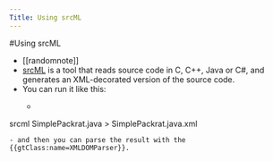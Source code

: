 ---Title: Using srcML---#Using srcML- [[randomnote]]- [srcML](http://www.srcml.org) is a tool that reads source code in C, C++, Java or C#, and generates an XML-decorated version of the source code.- You can run it like this:    - ```language=text
srcml SimplePackrat.java > SimplePackrat.java.xml
```- and then you can parse the result with the {{gtClass:name=XMLDOMParser}}.